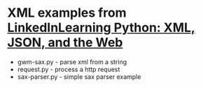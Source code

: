 # XML examples from [LinkedInLearning Python: XML, JSON, and the Web](https://www.linkedin.com/learning-login/share?account=95224865&forceAccount=false&redirect=https%3A%2F%2Fwww.linkedin.com%2Flearning%2Fpython-xml-json-and-the-web%3Ftrk%3Dshare_ent_url%26shareId%3DRF1DO0NXTxesU37pGsFldw%253D%253D)


* gwm-sax.py - parse xml from a string
* request.py - process a http request
* sax-parser.py - simple sax parser example

